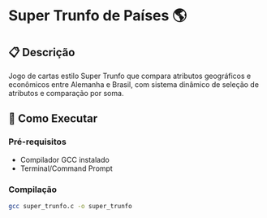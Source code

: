 # Super Trunfo de Países 🌎

## 📋 Descrição
Jogo de cartas estilo Super Trunfo que compara atributos geográficos e econômicos entre Alemanha e Brasil, com sistema dinâmico de seleção de atributos e comparação por soma.

## 🚀 Como Executar

### Pré-requisitos
- Compilador GCC instalado
- Terminal/Command Prompt

### Compilação
```bash
gcc super_trunfo.c -o super_trunfo
